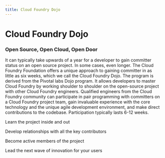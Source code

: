 ```yaml
---
title: Cloud Foundry Dojo
---
```


# Cloud Foundry Dojo

### Open Source, Open Cloud, Open Door

It can typically take upwards of a year for a developer to gain committer status on an open source project. In some cases, even longer. The Cloud Foundry Foundation offers a unique approach to gaining committer in as little as six weeks, which we call the Cloud Foundry Dojo. The program is derived from the Pivotal labs Dojo program. It allows developers to master Cloud Foundry by working shoulder to shoulder on the open-source project with other Cloud Foundry engineers. Qualified engineers from the Cloud Foundry community can participate in pair programming with committers on a Cloud Foundry project team, gain invaluable experience with the core technology and the unique agile development environment, and make direct contributions to the codebase. Participation typically lasts 6-12 weeks.


<div class="dojo-main-image" style="background-image:url(/images/careers4_color.jpg);">
  <p>
    Learn the project inside and out
  </p>
  <p>
    Develop relationships with all the key contributors
  </p>
  <p>
    Become active members of the project
  </p>
  <p>
    Lead the next wave of innovation for your users
  </p>
</div>

